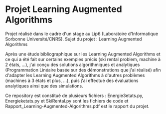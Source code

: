 # Projet Learning Augmented Algorithms
Projet réalisé dans le cadre d'un stage au Lip6 (Laboratoire d'Informatique Sorbonne Université/CNRS).
Sujet du projet : Learning Augmented Algorithms

Après une étude bibliographique sur les Learning Augmented Algorithms et ce qui a été fait sur certains exemples précis (ski rental problem, machine à 2 états, ...), j'ai conçu des solutions algorithmiques et analytiques (Programmation Linéaire basée sur des démonstrations que j'ai réalisé) afin d'adapter les Learning Augmented Algorithms à d'autres problèmes (machines à 3 états et plus, ...), puis j'ai effectué des évaluations analytiques ainsi que des simulations.

Ce repository est constitué de plusieurs fichiers : Energie3etats.py, Energieketats.py et SkiRental.py sont les fichiers de code et Rapport_Learning-Augmented-Algorithms.pdf est le rapport du projet.
